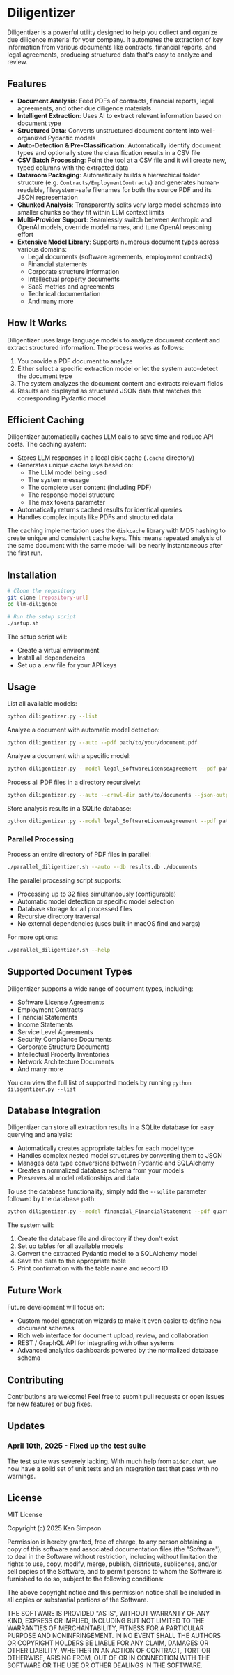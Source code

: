 # Diligentizer

Diligentizer is a powerful utility designed to help you collect and organize due diligence material for your company. It automates the extraction of key information from various documents like contracts, financial reports, and legal agreements, producing structured data that's easy to analyze and review.

## Features

- **Document Analysis**: Feed PDFs of contracts, financial reports, legal agreements, and other due diligence materials  
- **Intelligent Extraction**: Uses AI to extract relevant information based on document type  
- **Structured Data**: Converts unstructured document content into well-organized Pydantic models  
- **Auto-Detection & Pre-Classification**: Automatically identify document types and optionally store the classification results in a CSV file  
- **CSV Batch Processing**: Point the tool at a CSV file and it will create new, typed columns with the extracted data  
- **Dataroom Packaging**: Automatically builds a hierarchical folder structure (e.g. `Contracts/EmploymentContracts`) and generates human-readable, filesystem-safe filenames for both the source PDF and its JSON representation  
- **Chunked Analysis**: Transparently splits very large model schemas into smaller chunks so they fit within LLM context limits  
- **Multi-Provider Support**: Seamlessly switch between Anthropic and OpenAI models, override model names, and tune OpenAI reasoning effort  
- **Extensive Model Library**: Supports numerous document types across various domains:
  - Legal documents (software agreements, employment contracts)
  - Financial statements
  - Corporate structure information
  - Intellectual property documents
  - SaaS metrics and agreements
  - Technical documentation
  - And many more

## How It Works

Diligentizer uses large language models to analyze document content and extract structured information. The process works as follows:

1. You provide a PDF document to analyze
2. Either select a specific extraction model or let the system auto-detect the document type
3. The system analyzes the document content and extracts relevant fields
4. Results are displayed as structured JSON data that matches the corresponding Pydantic model

## Efficient Caching

Diligentizer automatically caches LLM calls to save time and reduce API costs. The caching system:

- Stores LLM responses in a local disk cache (`.cache` directory)
- Generates unique cache keys based on:
  - The LLM model being used
  - The system message
  - The complete user content (including PDF)
  - The response model structure
  - The max tokens parameter
- Automatically returns cached results for identical queries
- Handles complex inputs like PDFs and structured data

The caching implementation uses the `diskcache` library with MD5 hashing to create unique and consistent cache keys. This means repeated analysis of the same document with the same model will be nearly instantaneous after the first run.

## Installation

```bash
# Clone the repository
git clone [repository-url]
cd llm-diligence

# Run the setup script
./setup.sh
```

The setup script will:
- Create a virtual environment
- Install all dependencies
- Set up a .env file for your API keys

## Usage

List all available models:
```bash
python diligentizer.py --list
```

Analyze a document with automatic model detection:
```bash
python diligentizer.py --auto --pdf path/to/your/document.pdf
```

Analyze a document with a specific model:
```bash
python diligentizer.py --model legal_SoftwareLicenseAgreement --pdf path/to/your/document.pdf
```

Process all PDF files in a directory recursively:
```bash
python diligentizer.py --auto --crawl-dir path/to/documents --json-output results
```

Store analysis results in a SQLite database:
```bash
python diligentizer.py --model legal_SoftwareLicenseAgreement --pdf path/to/your/document.pdf --sqlite data/results.db
```

### Parallel Processing

Process an entire directory of PDF files in parallel:
```bash
./parallel_diligentizer.sh --auto --db results.db ./documents
```

The parallel processing script supports:
- Processing up to 32 files simultaneously (configurable)
- Automatic model detection or specific model selection
- Database storage for all processed files
- Recursive directory traversal
- No external dependencies (uses built-in macOS find and xargs)

For more options:
```bash
./parallel_diligentizer.sh --help
```

## Supported Document Types

Diligentizer supports a wide range of document types, including:

- Software License Agreements
- Employment Contracts
- Financial Statements
- Income Statements
- Service Level Agreements
- Security Compliance Documents
- Corporate Structure Documents
- Intellectual Property Inventories
- Network Architecture Documents
- And many more

You can view the full list of supported models by running `python diligentizer.py --list`

## Database Integration

Diligentizer can store all extraction results in a SQLite database for easy querying and analysis:

- Automatically creates appropriate tables for each model type
- Handles complex nested model structures by converting them to JSON
- Manages data type conversions between Pydantic and SQLAlchemy
- Creates a normalized database schema from your models
- Preserves all model relationships and data

To use the database functionality, simply add the `--sqlite` parameter followed by the database path:

```bash
python diligentizer.py --model financial_FinancialStatement --pdf quarterly_report.pdf --sqlite data/finances.db
```

The system will:
1. Create the database file and directory if they don't exist
2. Set up tables for all available models
3. Convert the extracted Pydantic model to a SQLAlchemy model
4. Save the data to the appropriate table
5. Print confirmation with the table name and record ID

## Future Work

Future development will focus on:

- Custom model generation wizards to make it even easier to define new document schemas
- Rich web interface for document upload, review, and collaboration
- REST / GraphQL API for integrating with other systems
- Advanced analytics dashboards powered by the normalized database schema

## Contributing

Contributions are welcome! Feel free to submit pull requests or open issues for new features or bug fixes.

## Updates

### April 10th, 2025 - Fixed up the test suite

The test suite was severely lacking. With much help from `aider.chat`, we now have a solid set
of unit tests and an integration test that pass with no warnings.

## License

MIT License

Copyright (c) 2025 Ken Simpson

Permission is hereby granted, free of charge, to any person obtaining a copy
of this software and associated documentation files (the "Software"), to deal
in the Software without restriction, including without limitation the rights
to use, copy, modify, merge, publish, distribute, sublicense, and/or sell
copies of the Software, and to permit persons to whom the Software is
furnished to do so, subject to the following conditions:

The above copyright notice and this permission notice shall be included in all
copies or substantial portions of the Software.

THE SOFTWARE IS PROVIDED "AS IS", WITHOUT WARRANTY OF ANY KIND, EXPRESS OR
IMPLIED, INCLUDING BUT NOT LIMITED TO THE WARRANTIES OF MERCHANTABILITY,
FITNESS FOR A PARTICULAR PURPOSE AND NONINFRINGEMENT. IN NO EVENT SHALL THE
AUTHORS OR COPYRIGHT HOLDERS BE LIABLE FOR ANY CLAIM, DAMAGES OR OTHER
LIABILITY, WHETHER IN AN ACTION OF CONTRACT, TORT OR OTHERWISE, ARISING FROM,
OUT OF OR IN CONNECTION WITH THE SOFTWARE OR THE USE OR OTHER DEALINGS IN THE
SOFTWARE.
